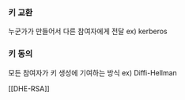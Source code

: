 ### 키 교환
누군가가 만들어서 다른 참여자에게 전달
ex) kerberos

### 키 동의
모든 참여자가 키 생성에 기여하는 방식
ex) Diffi-Hellman


[[DHE-RSA]]
